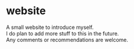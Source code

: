 # website
A small website to introduce myself.  
I do plan to add more stuff to this in the future.  
Any comments or recommendations are welcome.    
